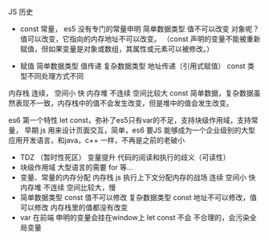 JS 历史
 - const 
 常量， es5 没有专门的常量申明
 简单数据类型 值不可以改变
 对象呢？值可以改变，它指向的内存地址不可以改变。
 （const 声明的变量不能被重新赋值，但如果变量是对象或数组，其属性或元素可以被修改。）

 - 赋值 
 简单数据类型 值传递
 复杂数据类型 地址传递（引用式赋值）
const 类型不同处理方式不同

内存栈 连续， 空间小 快
内存堆 不连续 空间比较大
const 简单数据，复杂数据虽然表现不一致，内存栈中的值不会发生改变，但是堆中的值会发生改变。

es6 第一个特性 let const，弥补了es5只有var的不足，支持块级作用域，支持常量，
早期 js 用来设计页面交互，简单，es6 要JS 能够成为一个企业级别的大型应用开发语言，和java，c++
一样，不再是之前的老破小
- TDZ （暂时性死区） 变量提升 代码的阅读和执行的歧义（可读性）
- 块级作用域
大型语言的需要
for 等...
- 变量、常量的内存分配
 内存栈 js 执行上下文分配内存的战场
 连续 空间小 快
 内存堆 不连续 空间比较大，慢
 - 简单数据类型 const 值不可以修改 
   复杂数据类型 const 地址不可以修改，值可以修改
   内存栈里的值都没有改变
- var 在前端 申明的变量会挂在window上
let const 不会
不合理的，会污染全局变量